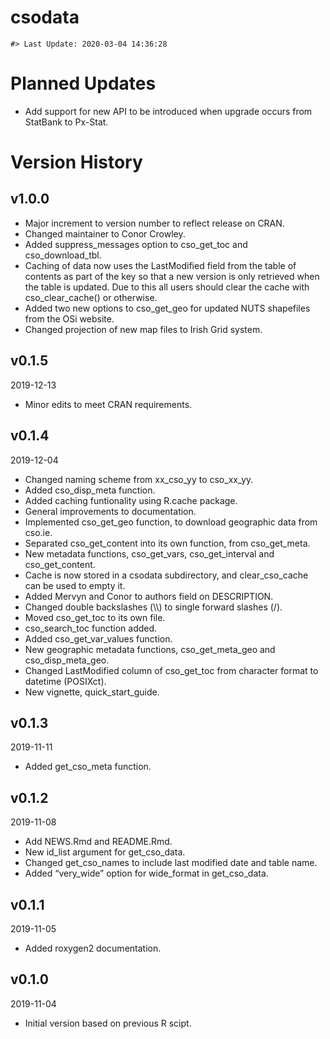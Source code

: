 csodata
================

<!-- NEWS.md is generated from NEWS.Rmd. Please edit that file -->

    #> Last Update: 2020-03-04 14:36:28

# Planned Updates

  - Add support for new API to be introduced when upgrade occurs from
    StatBank to Px-Stat.

# Version History

## v1.0.0

  - Major increment to version number to reflect release on CRAN.
  - Changed maintainer to Conor Crowley.
  - Added suppress\_messages option to cso\_get\_toc and
    cso\_download\_tbl.
  - Caching of data now uses the LastModified field from the table of
    contents as part of the key so that a new version is only retrieved
    when the table is updated. Due to this all users should clear the
    cache with cso\_clear\_cache() or otherwise.
  - Added two new options to cso\_get\_geo for updated NUTS shapefiles
    from the OSi website.
  - Changed projection of new map files to Irish Grid system.

## v0.1.5

2019-12-13

  - Minor edits to meet CRAN requirements.

## v0.1.4

2019-12-04

  - Changed naming scheme from xx\_cso\_yy to cso\_xx\_yy.
  - Added cso\_disp\_meta function.
  - Added caching funtionality using R.cache package.
  - General improvements to documentation.
  - Implemented cso\_get\_geo function, to download geographic data from
    cso.ie.
  - Separated cso\_get\_content into its own function, from
    cso\_get\_meta.
  - New metadata functions, cso\_get\_vars, cso\_get\_interval and
    cso\_get\_content.
  - Cache is now stored in a csodata subdirectory, and clear\_cso\_cache
    can be used to empty it.
  - Added Mervyn and Conor to authors field on DESCRIPTION.
  - Changed double backslashes (\\\\) to single forward slashes (/).
  - Moved cso\_get\_toc to its own file.
  - cso\_search\_toc function added.
  - Added cso\_get\_var\_values function.
  - New geographic metadata functions, cso\_get\_meta\_geo and
    cso\_disp\_meta\_geo.
  - Changed LastModified column of cso\_get\_toc from character format
    to datetime (POSIXct).
  - New vignette, quick\_start\_guide.

## v0.1.3

2019-11-11

  - Added get\_cso\_meta function.

## v0.1.2

2019-11-08

  - Add NEWS.Rmd and README.Rmd.
  - New id\_list argument for get\_cso\_data.
  - Changed get\_cso\_names to include last modified date and table
    name.
  - Added “very\_wide” option for wide\_format in get\_cso\_data.

## v0.1.1

2019-11-05

  - Added roxygen2 documentation.

## v0.1.0

2019-11-04

  - Initial version based on previous R scipt.
